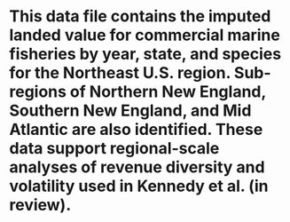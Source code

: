 # This data file contains the imputed landed value for commercial marine fisheries by year, state, and species for the Northeast U.S. region.  Sub-regions of Northern New England, Southern New England, and Mid Atlantic are also identified.  These data support regional-scale analyses of revenue diversity and volatility used in Kennedy et al. (in review).
